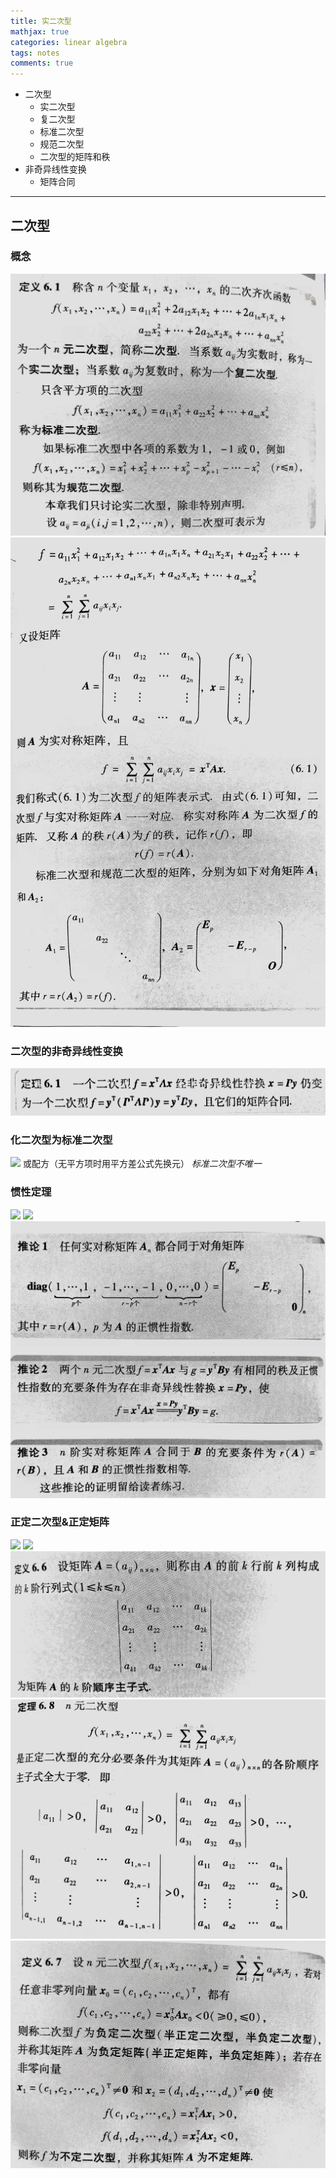 ```yaml
---
title: 实二次型
mathjax: true
categories: linear algebra
tags: notes
comments: true
---
```


* 二次型
  * 实二次型
  * 复二次型
  * 标准二次型
  * 规范二次型
  * 二次型的矩阵和秩
* 非奇异线性变换
  * 矩阵合同
  
---
## 二次型
### 概念
![](image/2021-12-16-10-01-14.png)
![](image/2021-12-16-10-02-46.png)

### 二次型的非奇异线性变换
![](image/2021-12-16-10-04-43.png)

### 化二次型为标准二次型
![](image/2021-12-21-12-37-54.png)
或配方（无平方项时用平方差公式先换元）
*标准二次型不唯一*

### 惯性定理
![](image/2021-12-21-12-44-00.png)
![](image/2021-12-21-12-43-03.png)
![](image/2021-12-21-12-43-17.png)

### 正定二次型&正定矩阵 
![](image/2021-12-21-12-45-22.png)
![](image/2021-12-21-12-44-28.png)
![](image/2021-12-21-12-44-39.png)
![](image/2021-12-21-12-44-59.png)
![](image/2021-12-21-12-45-11.png)

